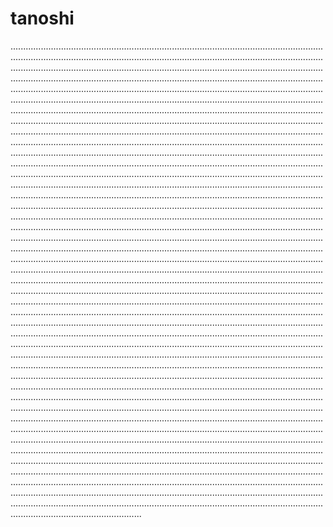 # tanoshi
....................................................................................................................................................................................................................................................................................................................................................................................................................................................................................................................................................................................................................................................................................................................................................................................................................................................................................................................................................................................................................................................................................................................................................................................................................................................................................................................................................................................................................................................................................................................................................................................................................................................................................................................................................................................................................................................................................................................................................................................................................................................................................................................................................................................................................................................................................................................................................................................................................................................................................................................................................................................................................................................................................................................................................................................................................................................................................................................................................................................................................................................................................................................................................................................................................................................................................................................................................................................................................................................................................................................................................................................................................................................................................................................................................................................................................................................................................................................................................................................................................................................................................................................................................................................................................................................................................................................................................................................................................................................................................................................................................................................................................................................................................................................................................................................................................................................................................................................................................................................................................................................................................................................................................................................................................................................................................................................................................................................................................................................................................................................................................................................................................................................................................................................................